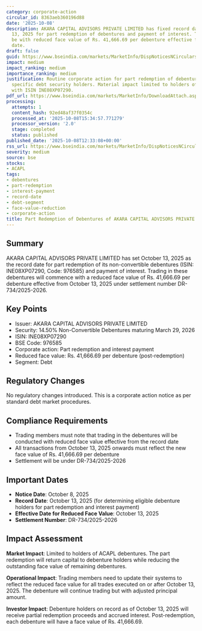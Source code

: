 ```yaml
---
category: corporate-action
circular_id: 8363aeb360196d88
date: '2025-10-08'
description: AKARA CAPITAL ADVISORS PRIVATE LIMITED has fixed record date of October
  13, 2025 for part redemption of debentures and payment of interest. Trading will
  be with reduced face value of Rs. 41,666.69 per debenture effective from the record
  date.
draft: false
guid: https://www.bseindia.com/markets/MarketInfo/DispNoticesNCirculars.aspx?Noticeid={039D6703-7ADE-4381-971D-393C1FAF3311}&noticeno=20251008-33&dt=10/08/2025&icount=33&totcount=62&flag=0
impact: medium
impact_ranking: medium
importance_ranking: medium
justification: Routine corporate action for part redemption of debentures affecting
  specific debt security holders. Material impact limited to holders of ACAPL debentures
  with ISIN INE08XP07290.
pdf_url: https://www.bseindia.com/markets/MarketInfo/DownloadAttach.aspx?id=20251008-33&attachedId=
processing:
  attempts: 1
  content_hash: 92ed48af37f0354c
  processed_at: '2025-10-08T15:34:57.771279'
  processor_version: '2.0'
  stage: completed
  status: published
published_date: '2025-10-08T12:33:08+00:00'
rss_url: https://www.bseindia.com/markets/MarketInfo/DispNoticesNCirculars.aspx?Noticeid={039D6703-7ADE-4381-971D-393C1FAF3311}&noticeno=20251008-33&dt=10/08/2025&icount=33&totcount=62&flag=0
severity: medium
source: bse
stocks:
- ACAPL
tags:
- debentures
- part-redemption
- interest-payment
- record-date
- debt-segment
- face-value-reduction
- corporate-action
title: Part Redemption of Debentures of AKARA CAPITAL ADVISORS PRIVATE LIMITED
---
```


## Summary

AKARA CAPITAL ADVISORS PRIVATE LIMITED has set October 13, 2025 as the record date for part redemption of its non-convertible debentures (ISIN: INE08XP07290, Code: 976585) and payment of interest. Trading in these debentures will commence with a reduced face value of Rs. 41,666.69 per debenture effective from October 13, 2025 under settlement number DR-734/2025-2026.

## Key Points

- Issuer: AKARA CAPITAL ADVISORS PRIVATE LIMITED
- Security: 14.50% Non-Convertible Debentures maturing March 29, 2026
- ISIN: INE08XP07290
- BSE Code: 976585
- Corporate action: Part redemption and interest payment
- Reduced face value: Rs. 41,666.69 per debenture (post-redemption)
- Segment: Debt

## Regulatory Changes

No regulatory changes introduced. This is a corporate action notice as per standard debt market procedures.

## Compliance Requirements

- Trading members must note that trading in the debentures will be conducted with reduced face value effective from the record date
- All transactions from October 13, 2025 onwards must reflect the new face value of Rs. 41,666.69 per debenture
- Settlement will be under DR-734/2025-2026

## Important Dates

- **Notice Date**: October 8, 2025
- **Record Date**: October 13, 2025 (for determining eligible debenture holders for part redemption and interest payment)
- **Effective Date for Reduced Face Value**: October 13, 2025
- **Settlement Number**: DR-734/2025-2026

## Impact Assessment

**Market Impact**: Limited to holders of ACAPL debentures. The part redemption will return capital to debenture holders while reducing the outstanding face value of remaining debentures.

**Operational Impact**: Trading members need to update their systems to reflect the reduced face value for all trades executed on or after October 13, 2025. The debenture will continue trading but with adjusted principal amount.

**Investor Impact**: Debenture holders on record as of October 13, 2025 will receive partial redemption proceeds and accrued interest. Post-redemption, each debenture will have a face value of Rs. 41,666.69.